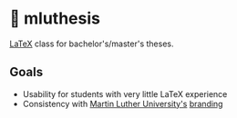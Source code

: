 # 📄 mluthesis

[LaTeX](https://www.latex-project.org/) class for bachelor's/master's theses.

## Goals

* Usability for students with very little LaTeX experience
* Consistency with [Martin Luther University's](https://uni-halle.de/) [branding](https://www.pr.uni-halle.de/download/logo/)
